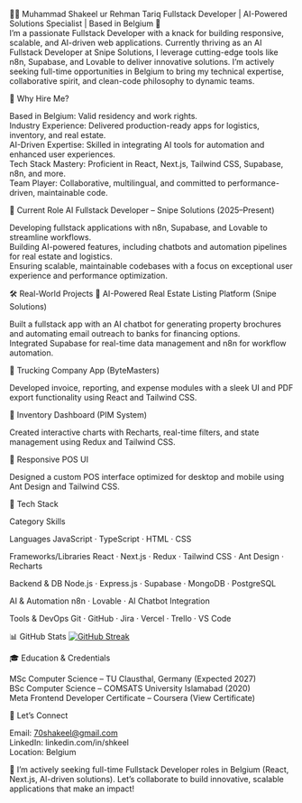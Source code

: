 👨‍💻 Muhammad Shakeel ur Rehman Tariq
Fullstack Developer | AI-Powered Solutions Specialist | Based in Belgium 🚀  
I’m a passionate Fullstack Developer with a knack for building responsive, scalable, and AI-driven web applications. Currently thriving as an AI Fullstack Developer at Snipe Solutions, I leverage cutting-edge tools like n8n, Supabase, and Lovable to deliver innovative solutions. I’m actively seeking full-time opportunities in Belgium to bring my technical expertise, collaborative spirit, and clean-code philosophy to dynamic teams.  

🚀 Why Hire Me?

Based in Belgium: Valid residency and work rights.  
Industry Experience: Delivered production-ready apps for logistics, inventory, and real estate.  
AI-Driven Expertise: Skilled in integrating AI tools for automation and enhanced user experiences.  
Tech Stack Mastery: Proficient in React, Next.js, Tailwind CSS, Supabase, n8n, and more.  
Team Player: Collaborative, multilingual, and committed to performance-driven, maintainable code.


💼 Current Role
AI Fullstack Developer – Snipe Solutions (2025–Present)  

Developing fullstack applications with n8n, Supabase, and Lovable to streamline workflows.  
Building AI-powered features, including chatbots and automation pipelines for real estate and logistics.  
Ensuring scalable, maintainable codebases with a focus on exceptional user experience and performance optimization.


🛠️ Real-World Projects
🔹 AI-Powered Real Estate Listing Platform (Snipe Solutions)

Built a fullstack app with an AI chatbot for generating property brochures and automating email outreach to banks for financing options.  
Integrated Supabase for real-time data management and n8n for workflow automation.

🔹 Trucking Company App (ByteMasters)

Developed invoice, reporting, and expense modules with a sleek UI and PDF export functionality using React and Tailwind CSS.

🔹 Inventory Dashboard (PIM System)

Created interactive charts with Recharts, real-time filters, and state management using Redux and Tailwind CSS.

🔹 Responsive POS UI

Designed a custom POS interface optimized for desktop and mobile using Ant Design and Tailwind CSS.


🧠 Tech Stack



Category
Skills



Languages
JavaScript · TypeScript · HTML · CSS


Frameworks/Libraries
React · Next.js · Redux · Tailwind CSS · Ant Design · Recharts


Backend & DB
Node.js · Express.js · Supabase · MongoDB · PostgreSQL


AI & Automation
n8n · Lovable · AI Chatbot Integration


Tools & DevOps
Git · GitHub · Jira · Vercel · Trello · VS Code


 📊 GitHub Stats
[![GitHub Streak](https://streak-stats.demolab.com?user=70shakeel&theme=dark)](https://git.io/streak-stats)


🎓 Education & Credentials

MSc Computer Science – TU Clausthal, Germany (Expected 2027)  
BSc Computer Science – COMSATS University Islamabad (2020)  
Meta Frontend Developer Certificate – Coursera (View Certificate)


🤝 Let’s Connect

Email: 70shakeel@gmail.com  
LinkedIn: linkedin.com/in/shkeel  
Location: Belgium

📌 I’m actively seeking full-time Fullstack Developer roles in Belgium (React, Next.js, AI-driven solutions). Let’s collaborate to build innovative, scalable applications that make an impact!

